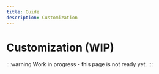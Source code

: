 ```yaml
---
title: Guide
description: Customization
---
```


# Customization (WIP)

:::warning
Work in progress - this page is not ready yet.
:::
